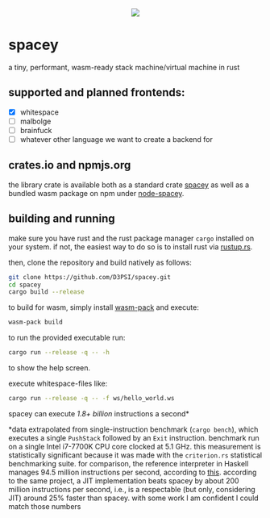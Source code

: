 <div align="center" style="margin:10px;">
<image src="https://raw.githubusercontent.com/D3PSI/spacey/develop/resources/logo.png"></image>
</div>

# spacey
a tiny, performant, wasm-ready stack machine/virtual machine in rust

## supported and planned frontends:
- [x] whitespace
- [ ] malbolge
- [ ] brainfuck
- [ ] whatever other language we want to create a backend for

## crates.io and npmjs.org
the library crate is available both as a standard crate [spacey](https://crates.io/crates/spacey) as well as a bundled wasm package on npm under [node-spacey](https://www.npmjs.com/package/node-spacey).

## building and running
make sure you have rust and the rust package manager `cargo` installed on your system. if not, the easiest way to do so is to install rust via [rustup.rs](https://rustup.rs).

then, clone the repository and build natively as follows:

```bash
git clone https://github.com/D3PSI/spacey.git
cd spacey
cargo build --release
```

to build for wasm, simply install [wasm-pack](https://rustwasm.github.io/wasm-pack/installer/) and execute:

```bash
wasm-pack build
```

to run the provided executable run:

```bash
cargo run --release -q -- -h
```

to show the help screen.

execute whitespace-files like:

```bash
cargo run --release -q -- -f ws/hello_world.ws
```

spacey can execute *1.8+ billion* instructions a second\*

\*data extrapolated from single-instruction benchmark (`cargo bench`), which executes a single `PushStack` followed by an `Exit` instruction. benchmark run on a single Intel i7-7700K CPU core clocked at 5.1 GHz. this measurement is statistically significant because it was made with the `criterion.rs` statistical benchmarking suite. for comparison, the reference interpreter in Haskell manages 94.5 million instructions per second, according to [this](https://github.com/CensoredUsername/whitespace-rs). according to the same project, a JIT implementation beats spacey by about 200 million instructions per second, i.e., is a respectable (but only, considering JIT) around 25% faster than spacey. with some work I am confident I could match those numbers
